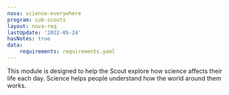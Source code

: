 ```yaml
---
nova: science-everywhere
program: cub-scouts
layout: nova-req
lastUpdate: '2022-05-24'
hasNotes: true
data:
    requirements: requirements.yaml
---
```


This module is designed to help the Scout explore how science affects their life each day. Science helps people understand how the world around them works.
